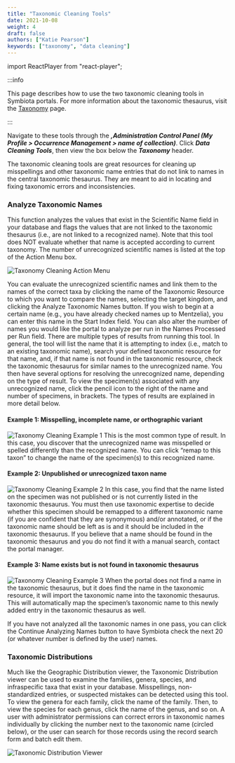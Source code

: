 ```yaml
---
title: "Taxonomic Cleaning Tools"
date: 2021-10-08
weight: 4
draft: false
authors: ["Katie Pearson"]
keywords: ["taxonomy", "data cleaning"]
---
```


import ReactPlayer from "react-player";

:::info

This page describes how to use the two taxonomic cleaning tools in Symbiota portals. For more information about the taxonomic thesaurus, visit the [Taxonomy](/docs/User_Guide/taxonomic_thesaurus) page.

:::

Navigate to these tools through the **_,Administration Control Panel (My Profile > Occurrence Management > name of collection)_**. Click **_Data Cleaning Tools_**, then view the box below the **_Taxonomy_** header.

The taxonomic cleaning tools are great resources for cleaning up misspellings and other taxonomic name entries that do not link to names in the central taxonomic thesaurus. They are meant to aid in locating and fixing taxonomic errors and inconsistencies.

### Analyze Taxonomic Names

<ReactPlayer
  playing={false}
  controls
  url="https://www.youtube.com/watch?v=e4Ag8Ggx0hU"
/>

This function analyzes the values that exist in the Scientific Name field in your database and flags the values that are not linked to the taxonomic thesaurus (i.e., are not linked to a recognized name). Note that this tool does NOT evaluate whether that name is accepted according to current taxonomy. The number of unrecognized scientific names is listed at the top of the Action Menu box.

![Taxonomy Cleaning Action Menu](/img/taxonomycleaning.png)

You can evaluate the unrecognized scientific names and link them to the names of the correct taxa by clicking the name of the Taxonomic Resource to which you want to compare the names, selecting the target kingdom, and clicking the Analyze Taxonomic Names button. If you wish to begin at a certain name (e.g., you have already checked names up to Mentzelia), you can enter this name in the Start Index field. You can also alter the number of names you would like the portal to analyze per run in the Names Processed per Run field.
There are multiple types of results from running this tool. In general, the tool will list the name that it is attempting to index (i.e., match to an existing taxonomic name), search your defined taxonomic resource for that name, and, if that name is not found in the taxonomic resource, check the taxonomic thesaurus for similar names to the unrecognized name. You then have several options for resolving the unrecognized name, depending on the type of result. To view the specimen(s) associated with any unrecognized name, click the pencil icon to the right of the name and number of specimens, in brackets. The types of results are explained in more detail below.

#### Example 1: Misspelling, incomplete name, or orthographic variant

![Taxonomy Cleaning Example 1](/img/taxclean1.png)
This is the most common type of result. In this case, you discover that the unrecognized name was misspelled or spelled differently than the recognized name. You can click “remap to this taxon” to change the name of the specimen(s) to this recognized name.

#### Example 2: Unpublished or unrecognized taxon name

![Taxonomy Cleaning Example 2](/img/taxclean1.png)
In this case, you find that the name listed on the specimen was not published or is not currently listed in the taxonomic thesaurus. You must then use taxonomic expertise to decide whether this specimen should be remapped to a different taxonomic name (if you are confident that they are synonymous) and/or annotated, or if the taxonomic name should be left as is and it should be included in the taxonomic thesaurus. If you believe that a name should be found in the taxonomic thesaurus and you do not find it with a manual search, contact the portal manager.

#### Example 3: Name exists but is not found in taxonomic thesaurus

![Taxonomy Cleaning Example 3](/img/taxclean3.png)
When the portal does not find a name in the taxonomic thesaurus, but it does find the name in the taxonomic resource, it will import the taxonomic name into the taxonomic thesaurus. This will automatically map the specimen’s taxonomic name to this newly added entry in the taxonomic thesaurus as well.

If you have not analyzed all the taxonomic names in one pass, you can click the Continue Analyzing Names button to have Symbiota check the next 20 (or whatever number is defined by the user) names.

### Taxonomic Distributions

Much like the Geographic Distribution viewer, the Taxonomic Distribution viewer can be used to examine the families, genera, species, and infraspecific taxa that exist in your database. Misspellings, non-standardized entries, or suspected mistakes can be detected using this tool. To view the genera for each family, click the name of the family. Then, to view the species for each genus, click the name of the genus, and so on.
A user with administrator permissions can correct errors in taxonomic names individually by clicking the number next to the taxonomic name (circled below), or the user can search for those records using the record search form and batch edit them.

![Taxonomic Distribution Viewer](/img/taxonomycleanviewer.jpg)
